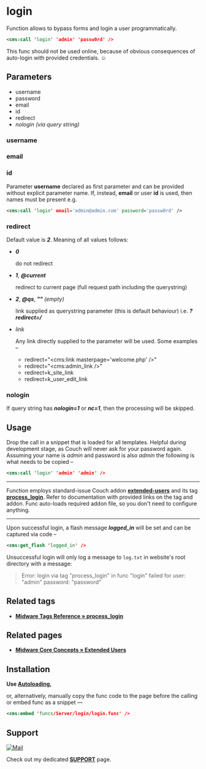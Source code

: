 # login

Function allows to bypass forms and login a user programmatically.

```xml
<cms:call 'login' 'admin' 'passw0rd' />
```

This func should not be used online, because of obvious consequences of auto-login with provided credentials. ☺

## Parameters

* username
* password
* email
* id
* redirect
* _nologin (via query string)_

### username
### email
### id

Parameter **username** declared as first parameter and can be provided without explicit parameter name. If, instead, **email** or user **id** is used, then names must be present e.g.

```xml
<cms:call 'login' email='admin@admin.com' password='passw0rd' />
```

### redirect

Default value is ***2***. Meaning of all values follows:

* ***0***

   do not redirect

* ***1***, ***@current***

   redirect to current page (full request path including the querystring)

* ***2***, ***@qs***, ___""___ *(empty)*

   link supplied as querystring parameter (this is default behaviour) i.e. ***?redirect=/***

* *link*

   Any link directly supplied to the parameter will be used. Some examples –

   * redirect=&quot;&lt;cms:link masterpage='welcome.php' /&gt;&quot;
   * redirect=&quot;&lt;cms:admin_link /&gt;&quot;
   * redirect=k_site_link
   * redirect=k_user_edit_link

### nologin

If query string has ***nologin=1*** or ***nc=1***, then the processing will be skipped.

## Usage

Drop the call in a snippet that is loaded for all templates. Helpful during development stage, as Couch will never ask for your password again. Assuming your name is *admin* and password is also *admin* the following is what needs to be copied –

```xml
<cms:call 'login' 'admin' 'admin' />
```

---

Function employs standard-issue Couch addon **[extended-users](#related-pages)** and its tag **[process_login](#related-tags)**. Refer to documentation with provided links on the tag and addon. Func auto-loads required addon file, so you don't need to configure anything.

---

Upon successful login, a flash message ***logged_in*** will be set and can be captured via code –

```xml
<cms:get_flash 'logged_in' />
```

Unsuccessful login will only log a message to `log.txt` in website's root directory with a message:

> Error: login via tag "process_login" in func "login" failed for user: "admin" password: "password"

## Related tags

* **[Midware Tags Reference » process_login](https://github.com/trendoman/Midware/tree/main/tags-reference/Extended-Users/process_login.md#process_login--extended-users)**

## Related pages

* **[Midware Core Concepts » Extended Users](https://github.com/trendoman/Midware/tree/main/concepts/Extended-Users)**

## Installation

**Use [Autoloading](https://github.com/trendoman/Cms-Fu/tree/master/ADDON-FUNCS-ON-DEMAND.md),**

or, alternatively, manually copy the func code to the page before the calling or embed func as a snippet —

```xml
<cms:embed 'funcs/Server/login/login.func' />
```

## Support

[![Mail](https://img.shields.io/badge/gmail-%23539CFF.svg?&style=for-the-badge&logo=gmail&logoColor=white)](mailto:"Anton"<tony.smirnov@gmail.com>?subject=[GitHub])

Check out my dedicated [**SUPPORT**](/SUPPORT.md) page.
